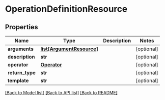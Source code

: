 # OperationDefinitionResource

## Properties
Name | Type | Description | Notes
------------ | ------------- | ------------- | -------------
**arguments** | [**list[ArgumentResource]**](ArgumentResource.md) |  | [optional] 
**description** | **str** |  | [optional] 
**operator** | [**Operator**](Operator.md) |  | [optional] 
**return_type** | **str** |  | [optional] 
**template** | **str** |  | [optional] 

[[Back to Model list]](../README.md#documentation-for-models) [[Back to API list]](../README.md#documentation-for-api-endpoints) [[Back to README]](../README.md)


